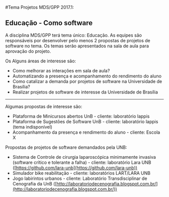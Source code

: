 #Tema Projetos MDS/GPP 2017.1:

## Educação - Como software

A disciplina MDS/GPP terá tema único: Educação. As equipes são responsáveis por desenvolver pelo menos 2 propostas de projetos de software no tema. Os temas serão apresentados na sala de aula para aprovação do projeto. 

Os 
Alguns áreas de interesse são:

*  Como melhorar as interações em sala de aula? 
*  Automatizando a presença e acompanhamento do rendimento do aluno
*  Como catalizar a demanda por projetos de software na Universidade de Brasília?
*  Realizar projetos de software de interesse da Universidade de Brasília

***

Algumas propostas de interesse são:

* Plataforma de Minicursos abertos UnB -  cliente: laboratório lappis
* Plataforma de Sugestões de Software UnB - cliente: laboratório lappis (tema indisponível)
* Acompanhamento da presença e rendimento do aluno - cliente: Escola X 

Propostas de projetos de software demandados pela UNB:

* Sistema de Controle de cirurgia laparoscópica minimamente invasiva (software crítico e tolerante a falha) - cliente: laboratório Lara UNB ([https://github.com/lara-unb](https://github.com/lara-unb))
* Simulador bike reabilitação - cliente: laboratórios LART/LARA UNB
* Jogo labirintos urbanos - cliente:  Laboratório Transdisciplinar de Cenografia da UnB ([http://laboratoriodecenografia.blogspot.com.br/](http://laboratoriodecenografia.blogspot.com.br/))
